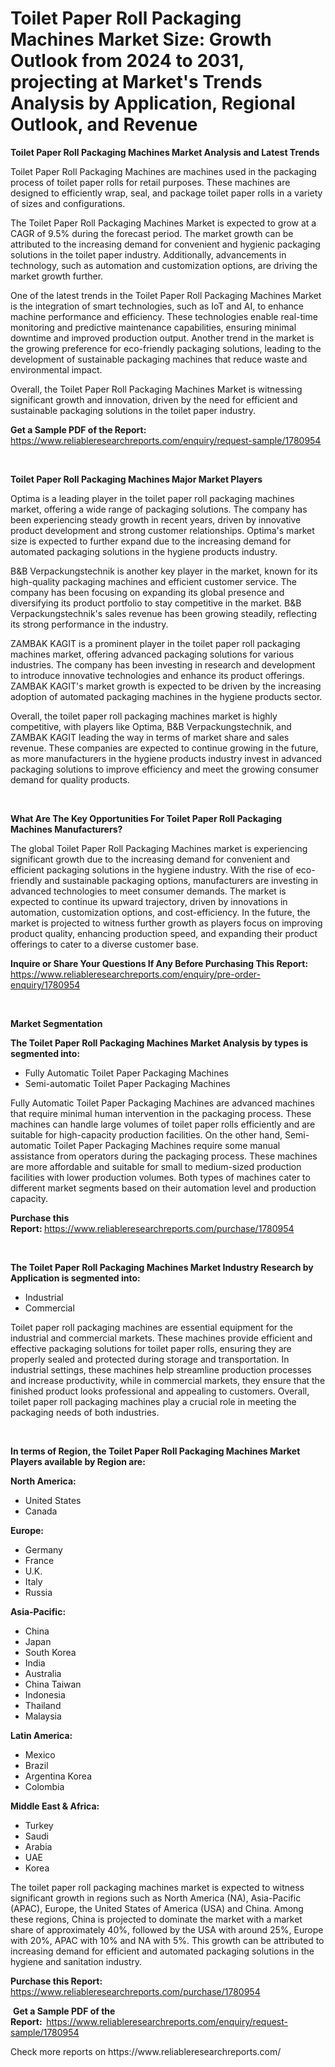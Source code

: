 <p><h1>Toilet Paper Roll Packaging Machines Market Size: Growth Outlook from 2024 to 2031, projecting at Market's Trends Analysis by Application, Regional Outlook, and Revenue</h1></p><p><strong>Toilet Paper Roll Packaging Machines Market Analysis and Latest Trends</strong></p>
<p><p>Toilet Paper Roll Packaging Machines are machines used in the packaging process of toilet paper rolls for retail purposes. These machines are designed to efficiently wrap, seal, and package toilet paper rolls in a variety of sizes and configurations.</p><p>The Toilet Paper Roll Packaging Machines Market is expected to grow at a CAGR of 9.5% during the forecast period. The market growth can be attributed to the increasing demand for convenient and hygienic packaging solutions in the toilet paper industry. Additionally, advancements in technology, such as automation and customization options, are driving the market growth further.</p><p>One of the latest trends in the Toilet Paper Roll Packaging Machines Market is the integration of smart technologies, such as IoT and AI, to enhance machine performance and efficiency. These technologies enable real-time monitoring and predictive maintenance capabilities, ensuring minimal downtime and improved production output. Another trend in the market is the growing preference for eco-friendly packaging solutions, leading to the development of sustainable packaging machines that reduce waste and environmental impact.</p><p>Overall, the Toilet Paper Roll Packaging Machines Market is witnessing significant growth and innovation, driven by the need for efficient and sustainable packaging solutions in the toilet paper industry.</p></p>
<p><strong>Get a Sample PDF of the Report:&nbsp;</strong> <a href="https://www.reliableresearchreports.com/enquiry/request-sample/1780954">https://www.reliableresearchreports.com/enquiry/request-sample/1780954</a></p>
<p>&nbsp;</p>
<p><strong>Toilet Paper Roll Packaging Machines Major Market Players</strong></p>
<p><p>Optima is a leading player in the toilet paper roll packaging machines market, offering a wide range of packaging solutions. The company has been experiencing steady growth in recent years, driven by innovative product development and strong customer relationships. Optima's market size is expected to further expand due to the increasing demand for automated packaging solutions in the hygiene products industry.</p><p>B&B Verpackungstechnik is another key player in the market, known for its high-quality packaging machines and efficient customer service. The company has been focusing on expanding its global presence and diversifying its product portfolio to stay competitive in the market. B&B Verpackungstechnik's sales revenue has been growing steadily, reflecting its strong performance in the industry.</p><p>ZAMBAK KAGIT is a prominent player in the toilet paper roll packaging machines market, offering advanced packaging solutions for various industries. The company has been investing in research and development to introduce innovative technologies and enhance its product offerings. ZAMBAK KAGIT's market growth is expected to be driven by the increasing adoption of automated packaging machines in the hygiene products sector.</p><p>Overall, the toilet paper roll packaging machines market is highly competitive, with players like Optima, B&B Verpackungstechnik, and ZAMBAK KAGIT leading the way in terms of market share and sales revenue. These companies are expected to continue growing in the future, as more manufacturers in the hygiene products industry invest in advanced packaging solutions to improve efficiency and meet the growing consumer demand for quality products.</p></p>
<p>&nbsp;</p>
<p><strong>What Are The Key Opportunities For Toilet Paper Roll Packaging Machines Manufacturers?</strong></p>
<p><p>The global Toilet Paper Roll Packaging Machines market is experiencing significant growth due to the increasing demand for convenient and efficient packaging solutions in the hygiene industry. With the rise of eco-friendly and sustainable packaging options, manufacturers are investing in advanced technologies to meet consumer demands. The market is expected to continue its upward trajectory, driven by innovations in automation, customization options, and cost-efficiency. In the future, the market is projected to witness further growth as players focus on improving product quality, enhancing production speed, and expanding their product offerings to cater to a diverse customer base.</p></p>
<p><strong>Inquire or Share Your Questions If Any Before Purchasing This Report:</strong> <a href="https://www.reliableresearchreports.com/enquiry/pre-order-enquiry/1780954">https://www.reliableresearchreports.com/enquiry/pre-order-enquiry/1780954</a></p>
<p>&nbsp;</p>
<p><strong>Market Segmentation</strong></p>
<p><strong>The Toilet Paper Roll Packaging Machines Market Analysis by types is segmented into:</strong></p>
<p><ul><li>Fully Automatic Toilet Paper Packaging Machines</li><li>Semi-automatic Toilet Paper Packaging Machines</li></ul></p>
<p><p>Fully Automatic Toilet Paper Packaging Machines are advanced machines that require minimal human intervention in the packaging process. These machines can handle large volumes of toilet paper rolls efficiently and are suitable for high-capacity production facilities. On the other hand, Semi-automatic Toilet Paper Packaging Machines require some manual assistance from operators during the packaging process. These machines are more affordable and suitable for small to medium-sized production facilities with lower production volumes. Both types of machines cater to different market segments based on their automation level and production capacity.</p></p>
<p><strong>Purchase this Report:&nbsp;</strong><a href="https://www.reliableresearchreports.com/purchase/1780954">https://www.reliableresearchreports.com/purchase/1780954</a></p>
<p>&nbsp;</p>
<p><strong>The Toilet Paper Roll Packaging Machines Market Industry Research by Application is segmented into:</strong></p>
<p><ul><li>Industrial</li><li>Commercial</li></ul></p>
<p><p>Toilet paper roll packaging machines are essential equipment for the industrial and commercial markets. These machines provide efficient and effective packaging solutions for toilet paper rolls, ensuring they are properly sealed and protected during storage and transportation. In industrial settings, these machines help streamline production processes and increase productivity, while in commercial markets, they ensure that the finished product looks professional and appealing to customers. Overall, toilet paper roll packaging machines play a crucial role in meeting the packaging needs of both industries.</p></p>
<p>&nbsp;</p>
<p><strong>In terms of Region, the Toilet Paper Roll Packaging Machines Market Players available by Region are:</strong></p>
<p>
    <p> <strong> North America: </strong>
        <ul>
            <li>United States</li>
            <li>Canada</li>
        </ul>
        </p> 
    <p> <strong> Europe: </strong>
        <ul>
            <li>Germany</li>
            <li>France</li>
            <li>U.K.</li>
            <li>Italy</li>
            <li>Russia</li>
        </ul>
        </p> 
    <p> <strong> Asia-Pacific: </strong>
        <ul>
            <li>China</li>
            <li>Japan</li>
            <li>South Korea</li>
            <li>India</li>
            <li>Australia</li>
            <li>China Taiwan</li>
            <li>Indonesia</li>
            <li>Thailand</li>
            <li>Malaysia</li>
        </ul>
        </p> 
    <p> <strong> Latin America: </strong>
        <ul>
            <li>Mexico</li>
            <li>Brazil</li>
            <li>Argentina Korea</li>
            <li>Colombia</li>
        </ul>
        </p> 
    <p> <strong> Middle East & Africa: </strong>
        <ul>
            <li>Turkey</li>
            <li>Saudi</li>
            <li>Arabia</li>
            <li>UAE</li>
            <li>Korea</li>
        </ul>
    </p>
    </p>
<p><p>The toilet paper roll packaging machines market is expected to witness significant growth in regions such as North America (NA), Asia-Pacific (APAC), Europe, the United States of America (USA) and China. Among these regions, China is projected to dominate the market with a market share of approximately 40%, followed by the USA with around 25%, Europe with 20%, APAC with 10% and NA with 5%. This growth can be attributed to increasing demand for efficient and automated packaging solutions in the hygiene and sanitation industry.</p></p>
<p><strong>Purchase this Report: </strong><a href="https://www.reliableresearchreports.com/purchase/1780954">https://www.reliableresearchreports.com/purchase/1780954</a></p>
<p>&nbsp;<strong>Get a Sample PDF of the Report:&nbsp;&nbsp;</strong><a href="https://www.reliableresearchreports.com/enquiry/request-sample/1780954">https://www.reliableresearchreports.com/enquiry/request-sample/1780954</a></p>
<p><strong></strong></p>
<p>Check more reports on https://www.reliableresearchreports.com/</p>